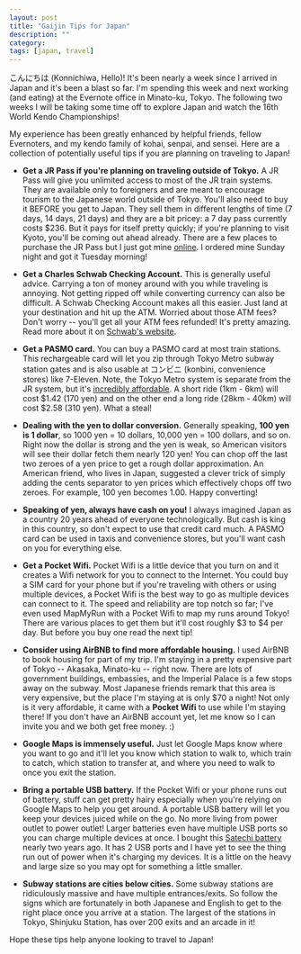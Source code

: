 ```yaml
---
layout: post
title: "Gaijin Tips for Japan"
description: ""
category: 
tags: [japan, travel]
---
```


こんにちは (Konnichiwa, Hello)! It's been nearly a week since I arrived in Japan and it's been a blast so far. I'm spending this week and next working (and eating) at the Evernote office in Minato-ku, Tokyo. The following two weeks I will be taking some time off to explore Japan and watch the 16th World Kendo Championships!

My experience has been greatly enhanced by helpful friends, fellow Evernoters, and my kendo family of kohai, senpai, and sensei. Here are a collection of potentially useful tips if you are planning on traveling to Japan!

* **Get a JR Pass if you're planning on traveling outside of Tokyo.** A JR Pass will give you unlimited access to most of the JR train systems. They are available only to foreigners and are meant to encourage tourism to the Japanese world outside of Tokyo. You'll also need to buy it BEFORE you get to Japan. They sell them in different lengths of time (7 days, 14 days, 21 days) and they are a bit pricey: a 7 day pass currently costs $236. But it pays for itself pretty quickly; if you're planning to visit Kyoto, you'll be coming out ahead already. There are a few places to purchase the JR Pass but I just got mine [online][1]. I ordered mine Sunday night and got it Tuesday morning!

* **Get a Charles Schwab Checking Account.** This is generally useful advice. Carrying a ton of money around with you while traveling is annoying. Not getting ripped off while converting currency can also be difficult. A Schwab Checking Account makes all this easier. Just land at your destination and hit up the ATM. Worried about those ATM fees? Don't worry -- you'll get all your ATM fees refunded! It's pretty amazing. Read more about it on [Schwab's website][3].

* **Get a PASMO card.** You can buy a PASMO card at most train stations. This rechargeable card will let you zip through Tokyo Metro subway station gates and is also usable at コンビニ (konbini, convenience stores) like 7-Eleven. Note, the Tokyo Metro system is separate from the JR system, but it's [incredibly affordable][2]. A short ride (1km - 6km) will cost $1.42 (170 yen) and on the other end a long ride (28km - 40km) will cost $2.58 (310 yen). What a steal!

<!--break-->

* **Dealing with the yen to dollar conversion.** Generally speaking, **100 yen is 1 dollar**, so 1000 yen = 10 dollars, 10,000 yen = 100 dollars, and so on. Right now the dollar is strong and the yen is weak, so American visitors will see their dollar fetch them nearly 120 yen! You can chop off the last two zeroes of a yen price to get a rough dollar approximation. An American friend, who lives in Japan, suggested a clever trick of simply adding the cents separator to yen prices which effectively chops off two zeroes. For example, 100 yen becomes 1.00. Happy converting! 

* **Speaking of yen, always have cash on you!** I always imagined Japan as a country 20 years ahead of everyone technologically. But cash is king in this country, so don't expect to use that credit card much. A PASMO card can be used in taxis and convenience stores, but you'll want cash on you for everything else. 

* **Get a Pocket Wifi.** Pocket Wifi is a little device that you turn on and it creates a Wifi network for you to connect to the Internet. You could buy a SIM card for your phone but if you're traveling with others or using multiple devices, a Pocket Wifi is the best way to go as multiple devices can connect to it. The speed and reliability are top notch so far; I've even used MapMyRun with a Pocket Wifi to map my runs around Tokyo! There are various places to get them but it'll cost roughly $3 to $4 per day. But before you buy one read the next tip! 

* **Consider using AirBNB to find more affordable housing.** I used AirBNB to book housing for part of my trip. I'm staying in a pretty expensive part of Tokyo -- Akasaka, Minato-ku -- right now. There are lots of government buildings, embassies, and the Imperial Palace is a few stops away on the subway. Most Japanese friends remark that this area is very expensive, but the place I'm staying at is only $70 a night! Not only is it very affordable, it came with a **Pocket Wifi** to use while I'm staying there! If you don't have an AirBNB account yet, let me know so I can invite you and we both get free money. :)

* **Google Maps is immensely useful.** Just let Google Maps know where you want to go and it'll let you know which station to walk to, which train to catch, which station to transfer at, and where you need to walk to once you exit the station.

* **Bring a portable USB battery.** If the Pocket Wifi or your phone runs out of battery, stuff can get pretty hairy especially when you're relying on Google Maps to help you get around. A portable USB battery will let you keep your devices juiced while on the go. No more living from power outlet to power outlet! Larger batteries even have multiple USB ports so you can charge multiple devices at once. I bought this [Satechi battery][4] nearly two years ago. It has 2 USB ports and I have yet to see the thing run out of power when it's charging my devices. It is a little on the heavy and large size so you may opt for something a little smaller. 

* **Subway stations are cities below cities.** Some subway stations are ridiculously massive and have multiple entrances/exits. So follow the signs which are fortunately in both Japanese and English to get to the right place once you arrive at a station. The largest of the stations in Tokyo, Shinjuku Station, has over 200 exits and an arcade in it!

Hope these tips help anyone looking to travel to Japan!

[1]: http://www.japan-rail-pass.com/
[2]: http://www.tokyometro.jp/en/ticket/types/regular/index.html
[3]: https://www.schwab.com/public/schwab/banking_lending/checking_account/checking_account_faqs
[4]: http://www.amazon.com/gp/product/B0089DZNS4
